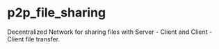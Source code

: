 # p2p_file_sharing
Decentralized Network for sharing files with Server - Client and Client - Client file transfer.
